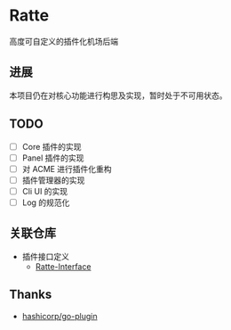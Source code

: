 # Ratte
高度可自定义的插件化机场后端

## 进展
本项目仍在对核心功能进行构思及实现，暂时处于不可用状态。

## TODO
- [ ] Core 插件的实现
- [ ] Panel 插件的实现
- [ ] 对 ACME 进行插件化重构
- [ ] 插件管理器的实现
- [ ] Cli UI 的实现
- [ ] Log 的规范化

## 关联仓库
- 插件接口定义
  - [Ratte-Interface](https://github.com/Yuzuki616/Ratte-Interface)

## Thanks
- [hashicorp/go-plugin](https://github.com/hashicorp/go-plugin)